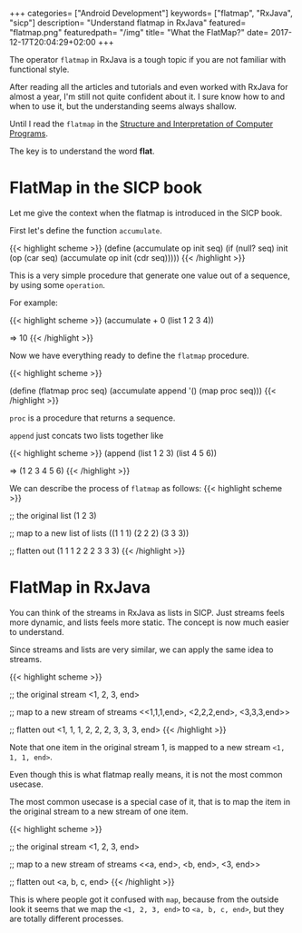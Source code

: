 +++
categories= ["Android Development"]
keywords= ["flatmap", "RxJava", "sicp"]
description= "Understand flatmap in RxJava"
featured= "flatmap.png"
featuredpath= "/img"
title= "What the FlatMap?"
date= 2017-12-17T20:04:29+02:00
+++

The operator `flatmap` in RxJava is a tough topic if you are not familiar with functional style. 

After reading all the articles and tutorials and even worked with RxJava for almost a year, I'm still not quite confident about it. I sure know how to and when to use it, but the understanding seems always shallow.

Until I read the `flatmap` in the [Structure and Interpretation of Computer Programs](https://mitpress.mit.edu/sicp/).

The key is to understand the word **flat**.

#  FlatMap in the SICP book

Let me give the context when the flatmap is introduced in the SICP book.

First let's define the function `accumulate`.

{{< highlight scheme >}}
(define (accumulate op init seq)
  (if (null? seq)
      init
      (op (car seq) (accumulate op init (cdr seq)))))
{{< /highlight >}}

This is a very simple procedure that generate one value out of a sequence, by using some `operation`.

For example:

{{< highlight scheme >}}
(accumulate + 0 (list 1 2 3 4))

=> 10
{{< /highlight >}}

Now we have everything ready to define the `flatmap` procedure.

{{< highlight scheme >}}

(define (flatmap proc seq)
  (accumulate append '() (map proc seq)))
{{< /highlight >}}

`proc` is a procedure that returns a sequence.

`append` just concats two lists together like 

{{< highlight scheme >}}
(append (list 1 2 3) (list 4 5 6)) 

=> (1 2 3 4 5 6)
{{< /highlight >}}

We can describe the process of `flatmap` as follows:
{{< highlight scheme >}}

;; the original list
(1 2 3)

;; map to a new list of lists
((1 1 1) (2 2 2) (3 3 3))

;; flatten out
(1 1 1 2 2 2 3 3 3)
{{< /highlight >}}

# FlatMap in RxJava

You can think of the streams in RxJava as lists in SICP. Just streams feels more dynamic, and lists feels more static.
The concept is now much easier to understand.

Since streams and lists are very similar, we can apply the same idea to streams.

{{< highlight scheme >}}

;; the original stream
<1, 2, 3, end>

;; map to a new stream of streams
<<1,1,1,end>, <2,2,2,end>, <3,3,3,end>>

;; flatten out
<1, 1, 1, 2, 2, 2, 3, 3, 3, end>
{{< /highlight >}}

Note that one item in the original stream 1, is mapped to a new stream `<1, 1, 1, end>`.

Even though this is what flatmap really means, it is not the most common usecase.

The most common usecase is a special case of it, that is to map the item in the original stream to a new stream of one item.

{{< highlight scheme >}}

;; the original stream
<1, 2, 3, end>

;; map to a new stream of streams
<<a, end>, <b, end>, <3, end>>

;; flatten out
<a, b, c, end>
{{< /highlight >}}

This is where people got it confused with `map`, because from the outside look it seems that we map the `<1, 2, 3, end>` to `<a, b, c, end>`, but they are totally different processes.
